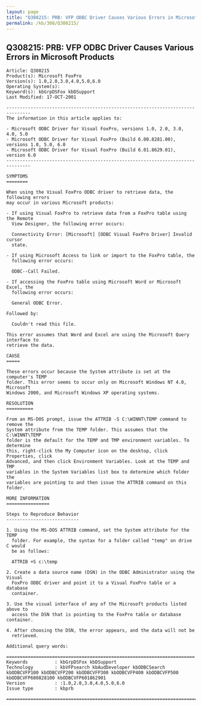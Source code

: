 ```yaml
---
layout: page
title: "Q308215: PRB: VFP ODBC Driver Causes Various Errors in Microsoft Products"
permalink: /kb/308/Q308215/
---
```


## Q308215: PRB: VFP ODBC Driver Causes Various Errors in Microsoft Products

	Article: Q308215
	Product(s): Microsoft FoxPro
	Version(s): 1.0,2.0,3.0,4.0,5.0,6.0
	Operating System(s): 
	Keyword(s): kbGrpDSFox kbDSupport
	Last Modified: 17-OCT-2001
	
	-------------------------------------------------------------------------------
	The information in this article applies to:
	
	- Microsoft ODBC Driver for Visual FoxPro, versions 1.0, 2.0, 3.0, 4.0, 5.0 
	- Microsoft ODBC Driver for Visual FoxPro (Build 6.00.8281.00), versions 1.0, 5.0, 6.0 
	- Microsoft ODBC Driver for Visual FoxPro (Build 6.01.8629.01), version 6.0 
	-------------------------------------------------------------------------------
	
	SYMPTOMS
	========
	
	When using the Visual FoxPro ODBC driver to retrieve data, the following errors
	may occur in various Microsoft products:
	
	- If using Visual FoxPro to retrieve data from a FoxPro table using the Remote
	  View Designer, the following error occurs:
	
	  Connectivity Error: [Microsoft] [ODBC Visual FoxPro Driver] Invalid cursor
	  state.
	
	- If using Microsoft Access to link or import to the FoxPro table, the
	  following error occurs:
	
	  ODBC--Call Failed.
	
	- If accessing the FoxPro table using Microsoft Word or Microsoft Excel, the
	  following error occurs:
	
	  General ODBC Error.
	
	Followed by:
	
	  Couldn't read this file.
	
	This error assumes that Word and Excel are using the Microsoft Query interface to
	retrieve the data.
	
	CAUSE
	=====
	
	These errors occur because the System attribute is set at the computer's TEMP
	folder. This error seems to occur only on Microsoft Windows NT 4.0, Microsoft
	Windows 2000, and Microsoft Windows XP operating systems.
	
	RESOLUTION
	==========
	
	From an MS-DOS prompt, issue the ATTRIB -S C:\WINNT\TEMP command to remove the
	System attribute from the TEMP folder. This assumes that the C:\WINNT\TEMP
	folder is the default for the TEMP and TMP environment variables. To determine
	this, right-click the My Computer icon on the desktop, click Properties, click
	Advanced, and then click Environment Variables. Look at the TEMP and TMP
	variables in the System Variables list box to determine which folder the
	variables are pointing to and then issue the ATTRIB command on this folder.
	
	MORE INFORMATION
	================
	
	Steps to Reproduce Behavior
	---------------------------
	
	1. Using the MS-DOS ATTRIB command, set the System attribute for the TEMP
	  folder. For example, the syntax for a folder called "temp" on drive C would
	  be as follows:
	
	  ATTRIB +S c:\temp
	
	2. Create a data source name (DSN) in the ODBC Administrator using the Visual
	  FoxPro ODBC driver and point it to a Visual FoxPro table or a database
	  container.
	
	3. Use the visual interface of any of the Microsoft products listed above to
	  access the DSN that is pointing to the FoxPro table or database container.
	
	4. After choosing the DSN, the error appears, and the data will not be
	  retrieved.
	
	Additional query words:
	
	======================================================================
	Keywords          : kbGrpDSFox kbDSupport 
	Technology        : kbVFPsearch kbAudDeveloper kbODBCSearch kbODBCVFP100 kbODBCVFP200 kbODBCVFP300 kbODBCVFP400 kbODBCVFP500 kbODBCVFP600828100 kbODBCVFP601862901
	Version           : :1.0,2.0,3.0,4.0,5.0,6.0
	Issue type        : kbprb
	
	=============================================================================
	
